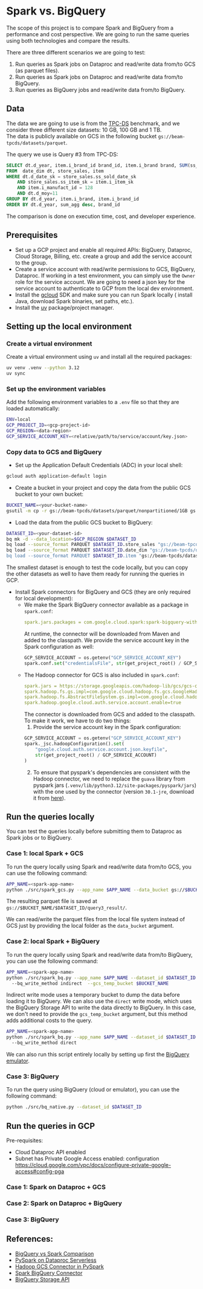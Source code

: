 # Spark vs. BigQuery 

The scope of this project is to compare Spark and BigQuery from a performance and cost perspective.
We are going to run the same queries using both technologies and compare the results. 

There are three different scenarios we are going to test:
1. Run queries as Spark jobs on Dataproc and read/write data from/to GCS (as parquet files).
2. Run queries as Spark jobs on Dataproc and read/write data from/to BigQuery.
3. Run queries as BigQuery jobs and read/write data from/to BigQuery.

## Data

The data we are going to use is from the [TPC-DS](https://beam.apache.org/documentation/sdks/java/testing/tpcds/) 
benchmark, and we consider three different size datasets: 10 GB, 100 GB and 1 TB.  
The data is publicly available on GCS in the following bucket `gs://beam-tpcds/datasets/parquet`.

The query we use is Query #3 from TPC-DS:
```sql
SELECT dt.d_year, item.i_brand_id brand_id, item.i_brand brand, SUM(ss_ext_sales_price) sum_agg
FROM  date_dim dt, store_sales, item
WHERE dt.d_date_sk = store_sales.ss_sold_date_sk
    AND store_sales.ss_item_sk = item.i_item_sk
    AND item.i_manufact_id = 128
    AND dt.d_moy=11
GROUP BY dt.d_year, item.i_brand, item.i_brand_id
ORDER BY dt.d_year, sum_agg desc, brand_id
```

The comparison is done on execution time, cost, and developer experience.

## Prerequisites

- Set up a GCP project and enable all required APIs: BigQuery, Dataproc, Cloud Storage, Billing, etc.
  create a group and add the service account to the group.
- Create a service account with read/write permissions to GCS, BigQuery, Dataproc. If working in a test 
  environment, you can simply use the `Owner` role for the service account. We are going to need a 
  json key for the service account to authenticate to GCP from the local dev environment.
- Install the [gcloud](https://cloud.google.com/sdk/docs/install) SDK and make sure you can run Spark locally (
  install Java, download Spark binaries, set paths, etc.).
- Install the [uv](https://github.com/astral-sh/uv) package/project manager.

## Setting up the local environment

### Create a virtual environment

Create a virtual environment using `uv` and install all the required packages:
```bash
uv venv .venv --python 3.12
uv sync
```

### Set up the environment variables

Add the following environment variables to a `.env` file so that they are loaded automatically:
```bash
ENV=local
GCP_PROJECT_ID=<gcp-project-id>
GCP_REGION=<data-region>
GCP_SERVICE_ACCOUNT_KEY=<relative/path/to/service/account/key.json>
```

### Copy data to GCS and BigQuery

- Set up the Application Default Credentials (ADC) in your local shell:
```bash
gcloud auth application-default login
````

- Create a bucket in your project and copy the data from the public GCS bucket to your own bucket:
```bash
BUCKET_NAME=<your-bucket-name>
gsutil -m cp -r gs://beam-tpcds/datasets/parquet/nonpartitioned/1GB gs://$BUCKET_NAME/tpcds/1GB
```

- Load the data from the public GCS bucket to BigQuery:
```bash
DATASET_ID=<your-dataset-id>
bq mk -d --data_location=$GCP_REGION $DATASET_ID
bq load --source_format PARQUET $DATASET_ID.store_sales "gs://beam-tpcds/datasets/parquet/nonpartitioned/1GB/store_sales/part*.snappy.parquet"
bq load --source_format PARQUET $DATASET_ID.date_dim "gs://beam-tpcds/datasets/parquet/nonpartitioned/1GB/date_dim/part*.snappy.parquet""
bq load --source_format PARQUET $DATASET_ID.item "gs://beam-tpcds/datasets/parquet/nonpartitioned/1GB/item/part*.snappy.parquet"
```

The smallest dataset is enough to test the code locally, but you can copy the other datasets as well to have 
them ready for running the queries in GCP.

- Install Spark connectors for BigQuery and GCS (they are only required for local development):
  - We make the Spark BigQuery connector available as a package in `spark.conf`:
    ```yaml
    spark.jars.packages = com.google.cloud.spark:spark-bigquery-with-dependencies_2.12:0.42.1
    ```
    At runtime, the connector will be downloaded from Maven and added to the classpath. We provide 
    the service account key in the Spark configuration as well:
    ```python
    GCP_SERVICE_ACCOUNT = os.getenv("GCP_SERVICE_ACCOUNT_KEY")
    spark.conf.set("credentialsFile", str(get_project_root() / GCP_SERVICE_ACCOUNT)) 
    ```
  - The Hadoop connector for GCS is also included in `spark.conf`:
    ```yaml
    spark.jars = https://storage.googleapis.com/hadoop-lib/gcs/gcs-connector-hadoop3-latest.jar
    spark.hadoop.fs.gs.impl=com.google.cloud.hadoop.fs.gcs.GoogleHadoopFileSystem
    spark.hadoop.fs.AbstractFileSystem.gs.impl=com.google.cloud.hadoop.fs.gcs.GoogleHadoopFS
    spark.hadoop.google.cloud.auth.service.account.enable=true
    ```
    The connector is downloaded from GCS and added to the classpath. To make it work, we have to do two things:
    1. Provide the service account key in the Spark configuration:
    ```python
    GCP_SERVICE_ACCOUNT = os.getenv("GCP_SERVICE_ACCOUNT_KEY")
    spark._jsc.hadoopConfiguration().set(
        "google.cloud.auth.service.account.json.keyfile", 
        str(get_project_root() / GCP_SERVICE_ACCOUNT)
    )
    ```
    2. To ensure that pyspark's dependencies are consistent with the Hadoop connector, we need to replace
      the `guava` library from pyspark jars (`.venv/lib/python3.12/site-packages/pyspark/jars`) 
      with the one used by the connector (version `30.1-jre`, download it from 
      [here](https://repo1.maven.org/maven2/com/google/guava/guava/30.1-jre/guava-30.1-jre.jar)).

       
## Run the queries locally

You can test the queries locally before submitting them to Dataproc as Spark jobs or to BigQuery.  

### Case 1: local Spark + GCS
To run the query locally using Spark and read/write data from/to GCS, you can use the following command:
```bash
APP_NAME=<spark-app-name>
python ./src/spark_gcs.py --app_name $APP_NAME --data_bucket gs://$BUCKET_NAME/$DATSASET_ID 
```
The resulting parquet file is saved at `gs://$BUCKET_NAME/$DATASET_ID/query3_result/`.

We can read/write the parquet files from the local file system instead of GCS just by providing 
the local folder as the `data_bucket` argument. 

### Case 2: local Spark + BigQuery

To run the query locally using Spark and read/write data from/to BigQuery, you can use the following command:
```bash
APP_NAME=<spark-app-name>
python ./src/spark_bq.py --app_name $APP_NAME --dataset_id $DATASET_ID 
  --bq_write_method indirect  --gcs_temp_bucket $BUCKET_NAME 
```
Indirect write mode uses a temporary bucket to dump the data before loading it to BigQuery. 
We can also use the `direct` write mode, which uses the BigQuery Storage API to write the data
directly to BigQuery. In this case, we don't need to provide the `gcs_temp_bucket` argument, but
this method adds additional costs to the query.
```bash
APP_NAME=<spark-app-name>
python ./src/spark_bq.py --app_name $APP_NAME --dataset_id $DATASET_ID 
  --bq_write_method direct 
```

We can also run this script entirely locally by setting up first the [BigQuery emulator](https://github.com/goccy/bigquery-emulator).  

### Case 3: BigQuery 

To run the query using BigQuery (cloud or emulator), you can use the following command:
```bash
python ./src/bq_native.py --dataset_id $DATASET_ID  
```

## Run the queries in GCP

Pre-requisites:
- Cloud Dataproc API enabled
- Subnet has Private Google Access enabled: configuration https://cloud.google.com/vpc/docs/configure-private-google-access#config-pga

### Case 1: Spark on Dataproc + GCS

### Case 2: Spark on Dataproc + BigQuery

### Case 3: BigQuery


## References:
- [BigQuery vs Spark Comparison](https://medium.com/qodea/bigquery-spark-or-dataflow-a-story-of-speed-and-other-comparisons-fb1b8fea3619)
- [PySpark on Dataproc Serverless](https://medium.com/qodea/running-pyspark-jobs-on-google-cloud-using-serverless-dataproc-f16cef5ec6b9)
- [Hadoop GCS Connector in PySpark](https://kontext.tech/article/689/pyspark-read-file-in-google-cloud-storage)
- [Spark BigQuery Connector](https://github.com/GoogleCloudDataproc/spark-bigquery-connector)
- [BigQuery Storage API](https://cloud.google.com/bigquery/docs/reference/storage)